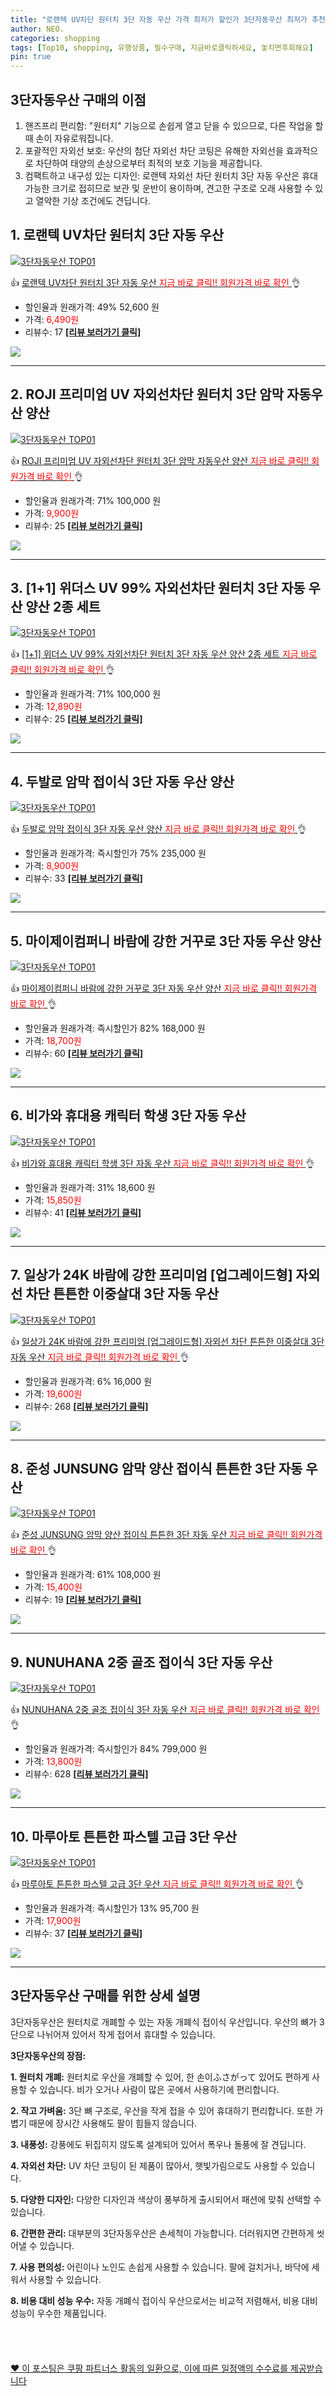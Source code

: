 ```yaml
---
title: "로랜텍 UV차단 원터치 3단 자동 우산 가격 최저가 할인가 3단자동우산 최저가 추천 제품 비교"
author: NEO.
categories: shopping
tags: [Top10, shopping, 유행상품, 필수구매, 지금바로클릭하세요, 놓치면후회해요]
pin: true
---
```

## 3단자동우산 구매의 이점
1. 핸즈프리 편리함: "원터치" 기능으로 손쉽게 열고 닫을 수 있으므로, 다른 작업을 할 때 손이 자유로워집니다.
2. 포괄적인 자외선 보호: 우산의 첨단 자외선 차단 코팅은 유해한 자외선을 효과적으로 차단하여 태양의 손상으로부터 최적의 보호 기능을 제공합니다.
3. 컴팩트하고 내구성 있는 디자인: 로랜텍 자외선 차단 원터치 3단 자동 우산은 휴대 가능한 크기로 접히므로 보관 및 운반이 용이하며, 견고한 구조로 오래 사용할 수 있고 열악한 기상 조건에도 견딥니다.

   

## 1. 로랜텍 UV차단 원터치 3단 자동 우산

[![3단자동우산 TOP01](https://thumbnail6.coupangcdn.com/thumbnails/remote/490x490ex/image/vendor_inventory/e3ed/2208d5d07dd92f52a3ea01ffe067f7f3d1fa7cccda53da2bbb959f8512bb.jpg)](https://link.coupang.com/re/AFFSDP?lptag=AF3617701&subid=GithubCoopas&pageKey=213649476&traceid=V0-153&itemId=2767347067&vendorItemId=88729866929)


👍 [로랜텍 UV차단 원터치 3단 자동 우산 <font color=red> 지금 바로 클릭!! 회원가격 바로 확인 </font> ](https://link.coupang.com/re/AFFSDP?lptag=AF3617701&subid=GithubCoopas&pageKey=213649476&traceid=V0-153&itemId=2767347067&vendorItemId=88729866929) 👌 


- 할인율과 원래가격: 49%  52,600   원
- 가격: <span style='color:red'>6,490원</span>
- 리뷰수: 17  [**[리뷰 보러가기 클릭]**](https://link.coupang.com/re/AFFSDP?lptag=AF3617701&subid=GithubCoopas&pageKey=213649476&traceid=V0-153&itemId=2767347067&vendorItemId=88729866929)

[![](/discount_price.png)](https://link.coupang.com/re/AFFSDP?lptag=AF3617701&subid=GithubCoopas&pageKey=213649476&traceid=V0-153&itemId=2767347067&vendorItemId=88729866929)

---


   

## 2. ROJI 프리미엄 UV 자외선차단 원터치 3단 암막 자동우산 양산

[![3단자동우산 TOP01](https://thumbnail6.coupangcdn.com/thumbnails/remote/490x490ex/image/retail/images/2022/05/26/17/0/a9054dba-d417-4a8e-9c5c-5c3650e875dd.jpg)](https://link.coupang.com/re/AFFSDP?lptag=AF3617701&subid=GithubCoopas&pageKey=6543873807&traceid=V0-153&itemId=14581099250&vendorItemId=81823175630)


👍 [ROJI 프리미엄 UV 자외선차단 원터치 3단 암막 자동우산 양산 <font color=red> 지금 바로 클릭!! 회원가격 바로 확인 </font> ](https://link.coupang.com/re/AFFSDP?lptag=AF3617701&subid=GithubCoopas&pageKey=6543873807&traceid=V0-153&itemId=14581099250&vendorItemId=81823175630) 👌 


- 할인율과 원래가격: 71%  100,000   원
- 가격: <span style='color:red'>9,900원</span>
- 리뷰수: 25  [**[리뷰 보러가기 클릭]**](https://link.coupang.com/re/AFFSDP?lptag=AF3617701&subid=GithubCoopas&pageKey=6543873807&traceid=V0-153&itemId=14581099250&vendorItemId=81823175630)

[![](/discount_price.png)](https://link.coupang.com/re/AFFSDP?lptag=AF3617701&subid=GithubCoopas&pageKey=6543873807&traceid=V0-153&itemId=14581099250&vendorItemId=81823175630)

---


   

## 3. [1+1] 위더스 UV 99% 자외선차단 원터치 3단 자동 우산 양산 2종 세트

[![3단자동우산 TOP01](https://thumbnail6.coupangcdn.com/thumbnails/remote/490x490ex/image/vendor_inventory/1004/2baf71449b249b5650bcedf5a245cf1e80137fcf81cf19d3b688ffac425b.jpg)](https://link.coupang.com/re/AFFSDP?lptag=AF3617701&subid=GithubCoopas&pageKey=7967563844&traceid=V0-153&itemId=22052830907&vendorItemId=89100087543)


👍 [[1+1] 위더스 UV 99% 자외선차단 원터치 3단 자동 우산 양산 2종 세트 <font color=red> 지금 바로 클릭!! 회원가격 바로 확인 </font> ](https://link.coupang.com/re/AFFSDP?lptag=AF3617701&subid=GithubCoopas&pageKey=7967563844&traceid=V0-153&itemId=22052830907&vendorItemId=89100087543) 👌 


- 할인율과 원래가격: 71%  100,000   원
- 가격: <span style='color:red'>12,890원</span>
- 리뷰수: 25  [**[리뷰 보러가기 클릭]**](https://link.coupang.com/re/AFFSDP?lptag=AF3617701&subid=GithubCoopas&pageKey=7967563844&traceid=V0-153&itemId=22052830907&vendorItemId=89100087543)

[![](/discount_price.png)](https://link.coupang.com/re/AFFSDP?lptag=AF3617701&subid=GithubCoopas&pageKey=7967563844&traceid=V0-153&itemId=22052830907&vendorItemId=89100087543)

---


   

## 4. 두발로 암막 접이식 3단 자동 우산 양산

[![3단자동우산 TOP01](https://thumbnail8.coupangcdn.com/thumbnails/remote/490x490ex/image/retail/images/4706300031319877-489c4162-14bd-49e4-ba81-81f9c576daf0.JPG)](https://link.coupang.com/re/AFFSDP?lptag=AF3617701&subid=GithubCoopas&pageKey=5849696640&traceid=V0-153&itemId=10174917144&vendorItemId=77457955938)


👍 [두발로 암막 접이식 3단 자동 우산 양산 <font color=red> 지금 바로 클릭!! 회원가격 바로 확인 </font> ](https://link.coupang.com/re/AFFSDP?lptag=AF3617701&subid=GithubCoopas&pageKey=5849696640&traceid=V0-153&itemId=10174917144&vendorItemId=77457955938) 👌 


- 할인율과 원래가격: 즉시할인가 75%  235,000   원
- 가격: <span style='color:red'>8,900원</span>
- 리뷰수: 33  [**[리뷰 보러가기 클릭]**](https://link.coupang.com/re/AFFSDP?lptag=AF3617701&subid=GithubCoopas&pageKey=5849696640&traceid=V0-153&itemId=10174917144&vendorItemId=77457955938)

[![](/discount_price.png)](https://link.coupang.com/re/AFFSDP?lptag=AF3617701&subid=GithubCoopas&pageKey=5849696640&traceid=V0-153&itemId=10174917144&vendorItemId=77457955938)

---


   

## 5. 마이제이컴퍼니 바람에 강한 거꾸로 3단 자동 우산 양산

[![3단자동우산 TOP01](https://thumbnail6.coupangcdn.com/thumbnails/remote/490x490ex/image/vendor_inventory/72c4/e136599393199f9c1eb93bcee37af8db75a272ae0e0097c946935b1b457e.jpg)](https://link.coupang.com/re/AFFSDP?lptag=AF3617701&subid=GithubCoopas&pageKey=8017734942&traceid=V0-153&itemId=22395101706&vendorItemId=89468700994)


👍 [마이제이컴퍼니 바람에 강한 거꾸로 3단 자동 우산 양산 <font color=red> 지금 바로 클릭!! 회원가격 바로 확인 </font> ](https://link.coupang.com/re/AFFSDP?lptag=AF3617701&subid=GithubCoopas&pageKey=8017734942&traceid=V0-153&itemId=22395101706&vendorItemId=89468700994) 👌 


- 할인율과 원래가격: 즉시할인가 82%  168,000   원
- 가격: <span style='color:red'>18,700원</span>
- 리뷰수: 60  [**[리뷰 보러가기 클릭]**](https://link.coupang.com/re/AFFSDP?lptag=AF3617701&subid=GithubCoopas&pageKey=8017734942&traceid=V0-153&itemId=22395101706&vendorItemId=89468700994)

[![](/discount_price.png)](https://link.coupang.com/re/AFFSDP?lptag=AF3617701&subid=GithubCoopas&pageKey=8017734942&traceid=V0-153&itemId=22395101706&vendorItemId=89468700994)

---


   

## 6. 비가와 휴대용 캐릭터 학생 3단 자동 우산

[![3단자동우산 TOP01](https://thumbnail10.coupangcdn.com/thumbnails/remote/490x490ex/image/vendor_inventory/e8a9/176cf17eb20f2733806e5128b2036e2fe70ae5a96120a4b274a27b3aebb0.jpg)](https://link.coupang.com/re/AFFSDP?lptag=AF3617701&subid=GithubCoopas&pageKey=8035036561&traceid=V0-153&itemId=22478312898&vendorItemId=89520870901)


👍 [비가와 휴대용 캐릭터 학생 3단 자동 우산 <font color=red> 지금 바로 클릭!! 회원가격 바로 확인 </font> ](https://link.coupang.com/re/AFFSDP?lptag=AF3617701&subid=GithubCoopas&pageKey=8035036561&traceid=V0-153&itemId=22478312898&vendorItemId=89520870901) 👌 


- 할인율과 원래가격: 31%  18,600   원
- 가격: <span style='color:red'>15,850원</span>
- 리뷰수: 41  [**[리뷰 보러가기 클릭]**](https://link.coupang.com/re/AFFSDP?lptag=AF3617701&subid=GithubCoopas&pageKey=8035036561&traceid=V0-153&itemId=22478312898&vendorItemId=89520870901)

[![](/discount_price.png)](https://link.coupang.com/re/AFFSDP?lptag=AF3617701&subid=GithubCoopas&pageKey=8035036561&traceid=V0-153&itemId=22478312898&vendorItemId=89520870901)

---


   

## 7. 일상가 24K 바람에 강한 프리미엄 [업그레이드형] 자외선 차단 튼튼한 이중살대 3단 자동 우산

[![3단자동우산 TOP01](https://thumbnail9.coupangcdn.com/thumbnails/remote/490x490ex/image/vendor_inventory/59a7/ebbddd67dff916ee3ec4951718aa8f3d76fa6c60029b0c1fd7de27745235.jpg)](https://link.coupang.com/re/AFFSDP?lptag=AF3617701&subid=GithubCoopas&pageKey=7908796969&traceid=V0-153&itemId=21695834657&vendorItemId=88745408825)


👍 [일상가 24K 바람에 강한 프리미엄 [업그레이드형] 자외선 차단 튼튼한 이중살대 3단 자동 우산 <font color=red> 지금 바로 클릭!! 회원가격 바로 확인 </font> ](https://link.coupang.com/re/AFFSDP?lptag=AF3617701&subid=GithubCoopas&pageKey=7908796969&traceid=V0-153&itemId=21695834657&vendorItemId=88745408825) 👌 


- 할인율과 원래가격: 6%  16,000   원
- 가격: <span style='color:red'>19,600원</span>
- 리뷰수: 268  [**[리뷰 보러가기 클릭]**](https://link.coupang.com/re/AFFSDP?lptag=AF3617701&subid=GithubCoopas&pageKey=7908796969&traceid=V0-153&itemId=21695834657&vendorItemId=88745408825)

[![](/discount_price.png)](https://link.coupang.com/re/AFFSDP?lptag=AF3617701&subid=GithubCoopas&pageKey=7908796969&traceid=V0-153&itemId=21695834657&vendorItemId=88745408825)

---


   

## 8. 준성 JUNSUNG 암막 양산 접이식 튼튼한 3단 자동 우산

[![3단자동우산 TOP01](https://thumbnail10.coupangcdn.com/thumbnails/remote/490x490ex/image/rs_quotation_api/7hswrqrv/c943991d8bb5478eb7461d4fdf7f5ac2.jpg)](https://link.coupang.com/re/AFFSDP?lptag=AF3617701&subid=GithubCoopas&pageKey=1581872923&traceid=V0-153&itemId=2704307788&vendorItemId=88888557519)


👍 [준성 JUNSUNG 암막 양산 접이식 튼튼한 3단 자동 우산 <font color=red> 지금 바로 클릭!! 회원가격 바로 확인 </font> ](https://link.coupang.com/re/AFFSDP?lptag=AF3617701&subid=GithubCoopas&pageKey=1581872923&traceid=V0-153&itemId=2704307788&vendorItemId=88888557519) 👌 


- 할인율과 원래가격: 61%  108,000   원
- 가격: <span style='color:red'>15,400원</span>
- 리뷰수: 19  [**[리뷰 보러가기 클릭]**](https://link.coupang.com/re/AFFSDP?lptag=AF3617701&subid=GithubCoopas&pageKey=1581872923&traceid=V0-153&itemId=2704307788&vendorItemId=88888557519)

[![](/discount_price.png)](https://link.coupang.com/re/AFFSDP?lptag=AF3617701&subid=GithubCoopas&pageKey=1581872923&traceid=V0-153&itemId=2704307788&vendorItemId=88888557519)

---


   

## 9. NUNUHANA 2중 골조 접이식 3단 자동 우산

[![3단자동우산 TOP01](https://thumbnail9.coupangcdn.com/thumbnails/remote/490x490ex/image/vendor_inventory/23ef/587963165068e9cd4d72f4214c6485c29e66db045d9d5d6ba55cfbe148f8.jpg)](https://link.coupang.com/re/AFFSDP?lptag=AF3617701&subid=GithubCoopas&pageKey=7428654392&traceid=V0-153&itemId=19288729440&vendorItemId=88728627393)


👍 [NUNUHANA 2중 골조 접이식 3단 자동 우산 <font color=red> 지금 바로 클릭!! 회원가격 바로 확인 </font> ](https://link.coupang.com/re/AFFSDP?lptag=AF3617701&subid=GithubCoopas&pageKey=7428654392&traceid=V0-153&itemId=19288729440&vendorItemId=88728627393) 👌 


- 할인율과 원래가격: 즉시할인가 84%  799,000   원
- 가격: <span style='color:red'>13,800원</span>
- 리뷰수: 628  [**[리뷰 보러가기 클릭]**](https://link.coupang.com/re/AFFSDP?lptag=AF3617701&subid=GithubCoopas&pageKey=7428654392&traceid=V0-153&itemId=19288729440&vendorItemId=88728627393)

[![](/discount_price.png)](https://link.coupang.com/re/AFFSDP?lptag=AF3617701&subid=GithubCoopas&pageKey=7428654392&traceid=V0-153&itemId=19288729440&vendorItemId=88728627393)

---


   

## 10. 마루아토 튼튼한 파스텔 고급 3단 우산

[![3단자동우산 TOP01](https://thumbnail8.coupangcdn.com/thumbnails/remote/490x490ex/image/vendor_inventory/7cfd/c799783f3d318260eb453d0f9b1dd942a2982bc8e21612bcbab21c143908.jpg)](https://link.coupang.com/re/AFFSDP?lptag=AF3617701&subid=GithubCoopas&pageKey=7865773539&traceid=V0-153&itemId=21474906323&vendorItemId=89047817928)


👍 [마루아토 튼튼한 파스텔 고급 3단 우산 <font color=red> 지금 바로 클릭!! 회원가격 바로 확인 </font> ](https://link.coupang.com/re/AFFSDP?lptag=AF3617701&subid=GithubCoopas&pageKey=7865773539&traceid=V0-153&itemId=21474906323&vendorItemId=89047817928) 👌 


- 할인율과 원래가격: 즉시할인가 13%  95,700   원
- 가격: <span style='color:red'>17,900원</span>
- 리뷰수: 37  [**[리뷰 보러가기 클릭]**](https://link.coupang.com/re/AFFSDP?lptag=AF3617701&subid=GithubCoopas&pageKey=7865773539&traceid=V0-153&itemId=21474906323&vendorItemId=89047817928)

[![](/discount_price.png)](https://link.coupang.com/re/AFFSDP?lptag=AF3617701&subid=GithubCoopas&pageKey=7865773539&traceid=V0-153&itemId=21474906323&vendorItemId=89047817928)

---
## 3단자동우산 구매를 위한 상세 설명
3단자동우산은 원터치로 개폐할 수 있는 자동 개폐식 접이식 우산입니다. 우산의 뼈가 3단으로 나뉘어져 있어서 작게 접어서 휴대할 수 있습니다.

**3단자동우산의 장점:**

**1. 원터치 개폐:**
원터치로 우산을 개폐할 수 있어, 한 손이ふさがって 있어도 편하게 사용할 수 있습니다. 비가 오거나 사람이 많은 곳에서 사용하기에 편리합니다.

**2. 작고 가벼움:**
3단 뼈 구조로, 우산을 작게 접을 수 있어 휴대하기 편리합니다. 또한 가볍기 때문에 장시간 사용해도 팔이 힘들지 않습니다.

**3. 내풍성:**
강풍에도 뒤집히지 않도록 설계되어 있어서 폭우나 돌풍에 잘 견딥니다.

**4. 자외선 차단:**
UV 차단 코팅이 된 제품이 많아서, 햇빛가림으로도 사용할 수 있습니다.

**5. 다양한 디자인:**
다양한 디자인과 색상이 풍부하게 출시되어서 패션에 맞춰 선택할 수 있습니다.

**6. 간편한 관리:**
대부분의 3단자동우산은 손세척이 가능합니다. 더러워지면 간편하게 씻어낼 수 있습니다.

**7. 사용 편의성:**
어린이나 노인도 손쉽게 사용할 수 있습니다. 팔에 걸치거나, 바닥에 세워서 사용할 수 있습니다.

**8. 비용 대비 성능 우수:**
자동 개폐식 접이식 우산으로서는 비교적 저렴해서, 비용 대비 성능이 우수한 제품입니다.<br><br><br><br><br> [ ❤  이 포스팅은 쿠팡 파트너스 활동의 일환으로, 이에 따른 일정액의 수수료를 제공받습니다](https://link.coupang.com/a/bcEFyh)